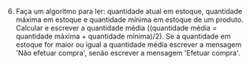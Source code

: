 6. Faça um algoritmo para ler: quantidade atual em estoque, quantidade máxima em
estoque e quantidade mínima em estoque de um produto. Calcular e escrever a
quantidade média ((quantidade média = quantidade máxima + quantidade
mínima)/2). Se a quantidade em estoque for maior ou igual a quantidade média
escrever a mensagem 'Não efetuar compra', senão escrever a mensagem 'Efetuar
compra'.
